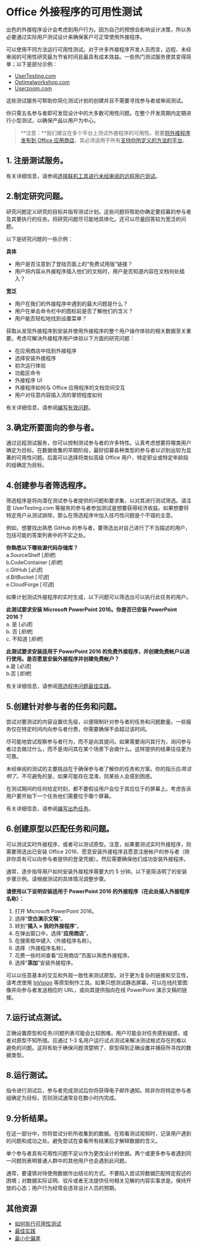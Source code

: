 # <a name="usability-testing-for-office-add-ins"></a>Office 外接程序的可用性测试

出色的外接程序设计会考虑到用户行为。因为自己的预想会影响设计决策，所以务必要通过实际用户测试设计来确保客户可正常使用外接程序。 

可以使用不同方法运行可用性测试。对于许多外接程序开发人员而言，远程、未经审阅的可用性研究最为节省时间且最具有成本效益。一些热门测试服务使其变得简单；以下是部分示例： 

 - [UserTesting.com](https://www.UserTesting.com)
 - [Optimalworkshop.com](https://www.Optimalworkshop.com)
 - [Userzoom.com](https://www.Userzoom.com)

这些测试服务可帮助你简化测试计划的创建并且不需要寻找参与者或审阅测试。 

你只需五名参与者即可发现设计中的大多数可用性问题。在整个开发周期内定期进行小型测试，以确保产品以用户为中心。

> **注意：**我们建议在多个平台上测试外接程序的可用性。若要[将外接程序发布到 Office 应用商店](https://msdn.microsoft.com/en-us/library/office/jj220037.aspx)，其必须适用于所有[支持你所定义的方法的平台](https://dev.office.com/add-in-availability)。

## <a name="1---sign-up-for-a-testing-service"></a>1. 注册测试服务。

有关详细信息，请参阅[选择联机工具进行未经审阅的远程用户测试](https://www.nngroup.com/articles/unmoderated-user-testing-tools/)。

## <a name="2-develop-your-research-questions"></a>2.制定研究问题。
 
研究问题定义研究的目标并指导测试计划。这些问题将帮助你确定要招募的参与者及其要执行的任务。将研究问题尽可能地具体化。还可以尽量回答较为宽泛的问题。
 
以下是研究问题的一些示例：
  
 **具体**  

 - 用户是否注意到了登陆页面上的“免费试用版”链接？
 - 用户将内容从外接程序插入他们的文档时，用户是否知道内容在文档何处插入？

**宽泛**  

 - 用户在我们的外接程序中遇到的最大问题是什么？
 - 用户在单击命令栏中的图标前是否了解他们的含义？
 - 用户能否轻松地找到设置菜单？

获取从发现外接程序到安装并使用外接程序的整个用户操作体验的相关数据至关重要。考虑可解决外接程序用户体验以下方面的研究问题：
 
 - 在应用商店中找到外接程序
 - 选择安装外接程序
 - 初次运行体验
 - 功能区命令
 - 外接程序 UI
 - 外接程序如何与 Office 应用程序的文档空间交互
 - 用户对任意内容插入流的掌控程度如何

有关详细信息，请参阅[编写有效问题](http://help.usertesting.com/customer/en/portal/articles/2077663-writing-effective-questions)。
 
## <a name="3-identify-participants-to-target"></a>3.确定所要面向的参与者。
 
通过远程测试服务，你可以控制测试参与者的许多特性。认真考虑想要将哪类用户确定为目标。在数据收集的早期阶段，最好招募各种类型的参与者以识别出较为显著的可用性问题。后面可以选择将类似高级 Office 用户、特定职业或特定年龄段的组确定为目标。
 
## <a name="4-create-the-participant-screener"></a>4.创建参与者筛选程序。
 
筛选程序是将向潜在测试参与者提供的问题和要求集，以对其进行测试筛选。请注意 UserTesting.com 等服务的参与者参加测试是想要获得经济收益。如果想要将特定用户从测试排除，那么在筛选程序中加入技巧性问题是个不错的主意。 
 
例如，想要找出熟悉 GitHub 的参与者，要筛选出对自己进行了不当描述的用户，包括可能的答案列表中的不实之处。

**你熟悉以下哪些源代码存储库？**  
 a.SourceShelf  [*拒绝*]  
 b.CodeContainer  [*拒绝*]  
 c.GitHub  [*必选*]  
 d.BitBucket  [*可选*]  
 e.CloudForge  [*可选*]  


如果计划测试外接程序的实时生成，以下问题可以筛选出可以执行此任务的用户。 

   **此测试要求安装 Microsoft PowerPoint 2016。你是否已安装 PowerPoint 2016？**  
   a. 是 [*必选*]  
   b. 否 [*拒绝*]  
   c. 不知道 [*拒绝*]  

   **此测试要求安装适用于 PowerPoint 2016 的免费外接程序，并创建免费帐户以进行使用。是否愿意安装外接程序并创建免费帐户？**  
    a.是 [*必选*]  
    b.否 [*拒绝*]  

有关详细信息，请参阅[筛选程序问题最佳实践](http://help.usertesting.com/customer/en/portal/articles/2077835-screener-question-best-practices)。
 
## <a name="5-create-tasks-and-questions-for-participants"></a>5.创建针对参与者的任务和问题。
 
尝试对要测试的内容设置优先级，以便限制针对参与者的任务和问题数量。一些服务仅在特定时间内向参与者付费，你需要确保不会超过该时间。

尽可能地尝试观察参与者行为，而不是向其提问。如果需要询问其行为，询问参与者过去做过什么，而不是询问其在某个场景下会做什么。这样提供的结果往往更为可靠。
 
未经审阅的测试的主要挑战在于确保参与者了解你的任务和方案。你的指示应*简洁明了*。不可避免的是，如果可能存在混淆，则某些人会感到困惑。 

在测试期间的任何给定时刻，都不要假设用户会位于其应位于的屏幕上。考虑告诉用户要开始下一个任务他们需要位于哪个屏幕。 

有关详细信息，请参阅[编写出色任务](http://help.usertesting.com/customer/en/portal/articles/2077824-writing-great-tasks)。

## <a name="6-create-a-prototype-to-match-the-tasks-and-questions"></a>6.创建原型以匹配任务和问题。
 
可以测试实时外接程序，或者可以测试原型。注意，如果要测试实时外接程序，则需要筛选出已安装 Office 2016、愿意安装外接程序且愿意注册帐户的参与者（除非你具有可以向参与者提供的登录凭据）。然后需要确保他们成功安装外接程序。 

通常，逐步指导用户如何安装外接程序需要大约 5 分钟。以下是简洁明了的安装步骤示例。请根据测试的具体情况调整步骤。

**请使用以下说明安装适用于 PowerPoint 2016 的外接程序（在此处插入外接程序名称）：** 

1. 打开 Microsoft PowerPoint 2016。
2. 选择“**空白演示文稿**”。
3. 转到“**插入 > 我的外接程序**”。
5. 在弹出窗口中，选择“**应用商店**”。
6. 在搜索框中键入（外接程序名称）。
7. 选择（外接程序名称）。
8. 花费一些时间查看“应用商店”页面以熟悉外接程序。
9. 选择“**添加**”安装外接程序。

可以以任意基本的交互和外观一致性来测试原型。对于更为复杂的链接和交互性，请考虑使用 [InVision](https://www.invisionapp.com) 等原型制作工具。如果只想测试静态屏幕，可以在线托管图像并向参与者发送相应的 URL，或向其提供指向在线 PowerPoint 演示文稿的链接。 

## <a name="7-run-a-pilot-test"></a>7.运行试点测试。

正确设置原型和任务/问题列表可能会比较困难。用户可能会对任务感到疑惑，或者对原型不知所措。应通过 1-3 名用户运行试点测试来解决测试格式存在的难以避免的问题。这将有助于确保问题清楚明了、原型得到正确设置并捕获所寻找的数据类型。

## <a name="8-run-the-test"></a>8.运行测试。

指令进行测试后，参与者完成测试后你将获得电子邮件通知。除非你将特定参与者组确定为目标，否则测试通常会在数小时内完成。

## <a name="9-analyze-results"></a>9.分析结果。

在这一部分中，你将尝试分析所收集到的数据。在观看测试视频时，记录用户遇到的问题和成功之处。避免尝试在查看所有结果后才解释数据的含义。 

单个参与者具有可用性问题不足以作为更改设计的依据。两个或更多参与者遇到同一问题则表明普通人群中的其他用户也会遇到此问题。

通常，要谨慎对待使用数据作出结论的方式。不要陷入尝试将数据匹配特定叙述的困境；对数据实际证明、驳斥或者无法提供任何相关见解的内容实事求是。保持开放的心态；用户行为经常会违背设计人员的预期。
 

## <a name="additional-resources"></a>其他资源
 
 - [如何执行可用性测试](http://whatpixel.com/howto-conduct-usability-testing/)  
 - [最佳实践](http://help.usertesting.com/customer/en/portal/articles/1680726-best-practices)  
 - [最小化偏差](http://downloads.usertesting.com/white_papers/TipSheet_MinimizingBias.pdf)  
